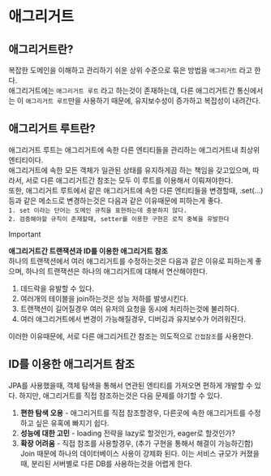 # 애그리거트   

## 애그리거트란?
복잡한 도메인을 이해하고 관리하기 쉬운 상위 수준으로 묶은 방법을 `애그리거트` 라고 한다.   
애그리거트에는 `애그리거트 루트` 라고 하는것이 존재하는데, 다른 애그리거트간 통신에서는 이 `애그리거트 루트`만을 사용하기 때문에, 유지보수성이 증가하고 복잡성이 내려간다.   
   
## 애그리거트 루트란?   
애그리거트 루트는 애그리거트에 속한 다른 엔티티들을 관리하는 애그리거트내 최상위 엔티티이다.   
애그리거트에 속한 모든 객체가 일관된 상태를 유지하게끔 하는 책임을 갖고있으며, 따라서, 서로 다른 애그리거트간 참조는 모두 이 루트를 이용해서 이뤄져야한다.   
또한, 애그리거트 루트에서 같은 애그리거트에 속한 다른 엔티티들을 변경할때, .set(...) 등과 같은 메소드로 변경하는것은 다음과 같은 이유때문에 피하는게 좋다.   
`1. set 이라는 단어는 도메인 규칙을 표현하는데 충분하지 않다.`   
`2. 검증해야할 규칙이 존재할때, setter를 이용한 구현은 로직 중복을 유발한다`   

> [!IMPORTANT]   
> **애그리거트간 트랜잭션과 ID를 이용한 애그리거트 참조**  
> 하나의 트랜잭션에서 여러 애그리거트를 수정하는것은 다음과 같은 이유로 피하는게 좋으며, 하나의 트랜잭션은 하나의 애그리거트에 대해서 연산해야한다.
> 1. 데드락을 유발할 수 있다.    
> 2. 여러개의 테이블을 join하는것은 성능 저하를 발생시킨다.    
> 3. 트랜잭션이 길어질경우 여러 유저의 요청을 동시에 처리하는것에 불리하다.   
> 4. 여러 애그리거트에서 변경이 가능해질경우, 디버깅과 유지보수가 어려워진다.
>     
> 이러한 이유때문에, 서로 다른 애그리거트간 참조는 의도적으로 `간접참조`를 사용한다.
   
## ID를 이용한 애그리거트 참조   
JPA를 사용했을때, 객체 탐색을 통해서 연관된 엔티티를 가져오면 편하게 개발할 수 있다. 하지만, 애그리거트를 직접 참조하는것은 다음 문제를 야기할 수 있다.   
1. **편한 탐색 오용** - 애그리거트를 직접 참조할경우, 다른곳에 속한 애그리거트를 수정하고 싶은 유혹에 빠지기 쉽다.
2. **성능에 대한 고민** - loading 전략을 lazy로 할것인가, eager로 할것인가?
3. **확장 어려움** - 직접 참조를 사용할경우, (추가 구현을 통해서 해결이 가능하긴함) Join 때문에 하나의 데이터베이스 사용이 강제화 된다. 이는 서비스 규모가 커졌을때, 분리된 서버별로 다른 DB를 사용하는것을 어렵게 한다.   
